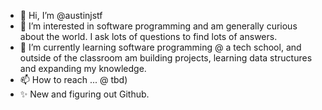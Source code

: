 - 👋 Hi, I’m @austinjstf
- 👀 I’m interested in software programming and am generally curious about the world. I ask lots of questions to find lots of answers.
- 🌱 I’m currently learning software programming @ a tech school, and outside of the classroom am building projects, learning data structures and expanding my knowledge.
- 📫 How to reach ... @ tbd)
- ✨ New and figuring out Github.

<!---
austinjstf/austinjstf is a ✨ special ✨ repository because its `README.md` (this file) appears on your GitHub profile.
You can click the Preview link to take a look at your changes.
--->
